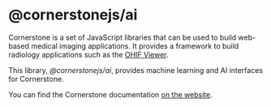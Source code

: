 # @cornerstonejs/ai

Cornerstone is a set of JavaScript libraries that can be used to build web-based medical imaging applications. It provides a framework to build radiology applications such as the [OHIF Viewer](https://ohif.org/).

This library, _@cornerstonejs/ai_, provides machine learning and AI interfaces for Cornerstone.

You can find the Cornerstone documentation [on the website](https://cornerstonejs.org/).
